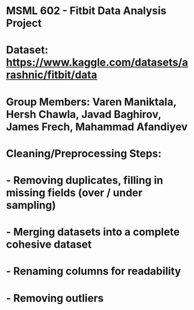 # MSML 602 - Fitbit Data Analysis Project

# Dataset: https://www.kaggle.com/datasets/arashnic/fitbit/data
# Group Members: Varen Maniktala, Hersh Chawla, Javad Baghirov, James Frech, Mahammad Afandiyev

# Cleaning/Preprocessing Steps:
# - Removing duplicates, filling in missing fields (over / under sampling)
# - Merging datasets into a complete cohesive dataset
# - Renaming columns for readability
# - Removing outliers

